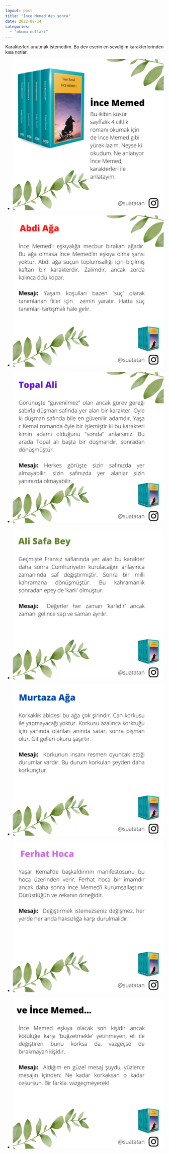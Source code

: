 ```yaml
---
layout: post
title: "İnce Memed'den sonra"
date: 2022-08-14
categories: 
  - "okuma-notlari"
---
```


Karakterleri unutmak istemedim. Bu dev eserin en sevdiğim karakterlerinden kısa notlar.

- ![](/images/1.png)
    
- ![](/images/2.png)
    
- ![](/images/3.png)
    
- ![](/images/4.png)
    
- ![](/images/5.png)
    
- ![](/images/6.png)
    
- ![](/images/7.png)
